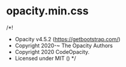# opacity.min.css

/*!
 * Opacity v4.5.2 (https://getbootstrap.com/)
 * Copyright 2020-~ The Opacity Authors
 * Copyright 2020 CodeOpacity.
 * Licensed under MIT ()
 */
